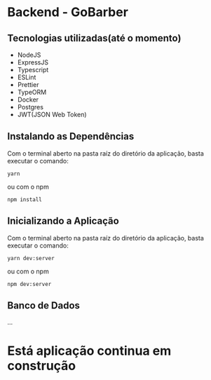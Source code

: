 # Backend - GoBarber
## Tecnologias utilizadas(até o momento)
- NodeJS
- ExpressJS
- Typescript
- ESLint
- Prettier
- TypeORM
- Docker
- Postgres
- JWT(JSON Web Token)

## Instalando as Dependências
Com o terminal aberto na pasta raíz do diretório da aplicação, basta executar o comando:
```
yarn
```
ou com o npm
```
npm install
```

## Inicializando a Aplicação
Com o terminal aberto na pasta raíz do diretório da aplicação, basta executar o comando:
```
yarn dev:server
```
ou com o npm
```
npm dev:server
```
## Banco de Dados
...
# Está aplicação continua em construção
